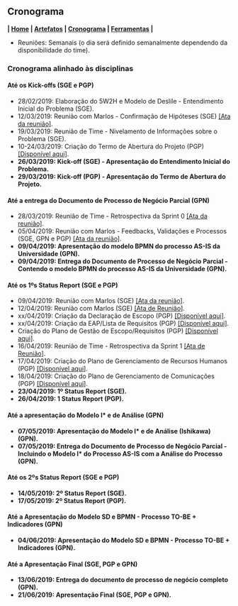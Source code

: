## Cronograma

**| [Home](https://github.com/jussararodrigues/4-periodo/blob/master/README.md) | 
[Artefatos](https://github.com/jussararodrigues/4-periodo/blob/master/pages/Artefatos.md) | 
[Cronograma](https://github.com/jussararodrigues/4-periodo/blob/master/pages/Cronograma.md) |
[Ferramentas](https://github.com/jussararodrigues/4-periodo/blob/master/pages/Ferramentas.md) |**

- Reuniões: Semanais (o dia será definido semanalmente dependendo da disponibilidade do time).

### Cronograma alinhado às disciplinas

#### Até os Kick-offs (SGE e PGP)
- 28/02/2019: Elaboração do 5W2H e Modelo de Deslile - Entendimento Inicial do Problema (SGE).
- 12/03/2019: Reunião com Marlos - Confirmação de Hipóteses (SGE) [[Ata da reunião]](https://github.com/jussararodrigues/4-periodo/blob/master/sge/Atas%20de%20Reuni%C3%B5es/12-03%20%7C%20Reuni%C3%A3o%20com%20o%20Cliente.md).
- 19/03/2019: Reunião de Time - Nivelamento de Informações sobre o Problema (SGE).
- 10-24/03/2019: Criação do Termo de Abertura do Projeto (PGP) [[Disponível aqui]](https://github.com/jussararodrigues/4-periodo/blob/master/pgp/artefatos/Entregas%201/G-Suite%20-%20Termo%20de%20abertura%20de%20Projeto%20(Revisado).pdf).
- **26/03/2019: Kick-off (SGE) - Apresentação do Entendimento Inicial do Problema.**
- **29/03/2019: Kick-off (PGP) - Apresentação do Termo de Abertura do Projeto.**

#### Até a entrega do Documento de Processo de Negócio Parcial (GPN)
- 28/03/2019: Reunião de Time - Retrospectiva da Sprint 0 [[Ata da reunião]](https://github.com/jussararodrigues/4-periodo/blob/master/sge/Atas%20de%20Reuni%C3%B5es/28-03%20%7C%20Retrospectiva%20da%20Sprint%200.md).
- 05/04/2019: Reunião com Marlos - Feedbacks, Validações e Processos (SGE, GPN e PGP) [[Ata da reunião]](https://github.com/jussararodrigues/4-periodo/blob/master/sge/Atas%20de%20Reuni%C3%B5es/05-04%20%7C%20Planejamento%20Sprint%201.md).
- **09/04/2019: Apresentação do modelo BPMN do processo AS-IS da Universidade (GPN).**
- **09/04/2019: Entrega do Documento de Processo de Negócio Parcial - Contendo o modelo BPMN do processo AS-IS da Universidade (GPN).**

#### Até os 1ºs Status Report (SGE e PGP)
- 09/04/2019: Reunião com Marlos (SGE) [[Ata da reunião]](https://github.com/jussararodrigues/4-periodo/blob/master/sge/Atas%20de%20Reuni%C3%B5es/09-04%20%7C%20Reuni%C3%A3o%20com%20o%20Cliente.md).
- 12/04/2019: Reunião com Marlos (SGE) [[Ata de Reunião]](https://github.com/jussararodrigues/4-periodo/blob/master/sge/Atas%20de%20Reuni%C3%B5es/12-04%20%7C%20Reuni%C3%A3o%20com%20o%20Cliente.md).
- xx/04/2019: Criação da Declaração de Escopo (PGP) [[Disponível aqui]]().
- xx/04/2019: Criação da EAP/Lista de Requisitos (PGP) [[Disponível aqui]]().
- Criação do Plano de Gestão de Escopo/Requisitos (PGP) [[Disponível aqui]]().
- 16/04/2019: Reunião de Time - Retrospectiva da Sprint 1 [[Ata de Reunião]](https://github.com/jussararodrigues/4-periodo/blob/master/sge/Atas%20de%20Reuni%C3%B5es/16-04%20%7C%20Retrospectiva%20da%20Sprint%201.md).
- 17/04/2019: Criação do Plano de Gerenciamento de Recursos Humanos (PGP) [[Disponível aqui]]().
- 18/04/2019: Criação do Plano de Gerenciamento de Comunicações (PGP) [[Disponível aqui]]().
- **23/04/2019: 1º Status Report (SGE).**
- **26/04/2019: 1 Status Report (PGP).**

#### Até a apresentação do Modelo I* e de Análise (GPN)
- **07/05/2019: Apresentação do Modelo I\* e de Análise (Ishikawa) (GPN).**
- **07/05/2019: Entrega do Documento de Processo de Negócio Parcial - Incluindo o Modelo I\* do Processo AS-IS com a Análise do Processo (GPN).**

#### Até os 2ºs Status Report (SGE e PGP)
- **14/05/2019: 2º Status Report (SGE).**
- **17/05/2019: 2º Status Report (PGP).**

#### Até a Apresentação do Modelo SD e BPMN - Processo TO-BE  + Indicadores (GPN)
- **04/06/2019: Apresentação do Modelo SD e BPMN - Processo TO-BE + Indicadores (GPN).**

#### Até a Apresentação Final (SGE, PGP e GPN)
- **13/06/2019: Entrega do documento de processo de negócio completo (GPN).**
- **21/06/2019: Apresentação Final (SGE, PGP e GPN).**

